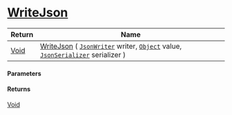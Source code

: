 # [WriteJson](./RectangleFConverter--WriteJson.md)



| Return | Name | 
| --- | --- | 
| [Void](https://docs.microsoft.com/en-us/dotnet/api/System.Void) | [WriteJson](./RectangleFConverter--WriteJson.md) ( [`JsonWriter`](./RectangleFConverter--WriteJson.md) writer, [`Object`](https://docs.microsoft.com/en-us/dotnet/api/System.Object) value, [`JsonSerializer`](./RectangleFConverter--WriteJson.md) serializer ) | 


#### Parameters

#### Returns
[Void](https://docs.microsoft.com/en-us/dotnet/api/System.Void)<br>
